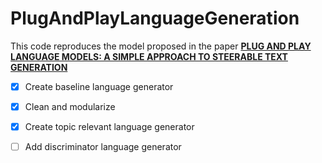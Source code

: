 # PlugAndPlayLanguageGeneration

This code reproduces the model proposed in the paper [**PLUG AND PLAY LANGUAGE MODELS: A SIMPLE APPROACH TO STEERABLE TEXT GENERATION**](https://openreview.net/pdf?id=H1edEyBKDS)

- [x] Create baseline language generator 
- [x] Clean and modularize
- [x] Create topic relevant language generator
- [ ] Add discriminator language generator


